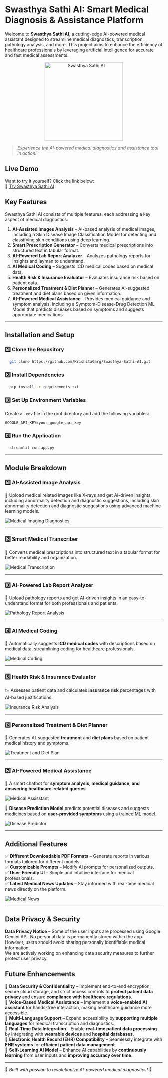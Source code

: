# Swasthya Sathi AI: Smart Medical Diagnosis & Assistance Platform

Welcome to **Swasthya Sathi AI**, a cutting-edge AI-powered medical assistant designed to streamline medical diagnostics, transcription, pathology analysis, and more. This project aims to enhance the efficiency of healthcare professionals by leveraging artificial intelligence for accurate and fast medical assessments.

<p align="center">
  <img src="assets/icon.jpeg" alt="Swasthya Sathi AI" width="250" height="250" >
</p>

> *Experience the AI-powered medical diagnostics and assistance tool in action!*  

## Live Demo  
Want to try it yourself? Click the link below:  
🔗 [Try Swasthya Sathi AI](https://swasthya-sathi-ai.streamlit.app/)  

## Key Features
Swasthya Sathi AI consists of multiple features, each addressing a key aspect of medical diagnostics:

1. **AI-Assisted Images Analysis** – AI-based analysis of medical images, including a Skin Disease Image Classification Model for detecting and classifying skin conditions using deep learning.
2. **Smart Prescription Generator** – Converts medical prescriptions into structured text in tabular format.
3. **AI-Powered Lab Report Analyzer** – Analyzes pathology reports for insights and layman to understand.
4. **AI Medical Coding** – Suggests ICD medical codes based on medical data.
5. **Health Risk & Insurance Evaluator** – Evaluates insurance risk based on patient data.
6. **Personalized Treatment & Diet Planner** – Generates AI-suggested treatment and diet plans based on given information.
7. **AI-Powered Medical Assistance** – Provides medical guidance and symptom analysis, including a Symptom-Disease-Drug Detection ML Model that predicts diseases based on symptoms and suggests appropriate medications.

---

## Installation and Setup

### **1️⃣ Clone the Repository**
```sh
  git clone https://github.com/KrishitaGarg/Swasthya-Sathi-AI.git
```

### **2️⃣ Install Dependencies**
```sh
  pip install -r requirements.txt
```

### **3️⃣ Set Up Environment Variables**
Create a `.env` file in the root directory and add the following variables:
```env
GOOGLE_API_KEY=your_google_api_key
```  

### **4️⃣ Run the Application**
```sh
  streamlit run app.py
```

---

## Module Breakdown  

### 1️⃣ **AI-Assisted Image Analysis**  
📸 Upload medical related images like X-rays and get AI-driven insights, including abnormality detection and diagnostic suggestions, including skin abnormality detection and diagnostic suggestions using advanced machine learning models.  

![Medical Imaging Diagnostics](assets/screenshots/medical_imaging.png)

---

### 2️⃣ **Smart Medical Transcriber**  
📝 Converts medical prescriptions into structured text in a tabular format for better readability and organization.  

![Medical Transcription](assets/screenshots/medical_transcription.png)

---

### 3️⃣ **AI-Powered Lab Report Analyzer**  
🔬 Upload pathology reports and get AI-driven insights in an easy-to-understand format for both professionals and patients.  

![Pathology Report Analysis](assets/screenshots/pathology_report.png)

---

### 4️⃣ **AI Medical Coding**  
🏥 Automatically suggests **ICD medical codes** with descriptions based on medical data, streamlining coding for healthcare professionals.  

![Medical Coding](assets/screenshots/medical_coding.png)

---

### 5️⃣ **Health Risk & Insurance Evaluator**  
📉 Assesses patient data and calculates **insurance risk** percentages with AI-based justifications.  

![Insurance Risk Analysis](assets/screenshots/insurance_risk.png)

---

### 6️⃣ **Personalized Treatment & Diet Planner**
🎯 Generates AI-suggested **treatment** and **diet plans** based on patient medical history and symptoms.  

![Treatment and Diet Plan](assets/screenshots/treatment_diet.png)

---

### 7️⃣ **AI-Powered Medical Assistance**  
🤖 A smart chatbot for **symptom analysis, medical guidance, and answering healthcare-related queries**.  

![Medical Assisstant](assets/screenshots/medical_assisstant.png)

🔬 **Disease Prediction Model** predicts potential diseases and suggests medicines based on **user-provided symptoms** using a trained ML model.  

![Disease Predictor](assets/screenshots/disease_predictor.png)

---

## Additional Features

✅ **Different Downloadable PDF Formats** – Generate reports in various formats tailored for different models.  
✅ **Customizable Prompts** – Modify AI prompts for personalized outputs.  
✅ **User-Friendly UI** – Simple and intuitive interface for medical professionals.  
✅ **Latest Medical News Updates** – Stay informed with real-time medical news directly on the platform.  

![Medical News](assets/screenshots/medical_news.png)

---

## Data Privacy & Security

**Data Privacy Notice** – Some of the user inputs are processed using Google Gemini API. No personal data is permanently stored within the app. However, users should avoid sharing personally identifiable medical information.  
We are actively working on enhancing data security measures to further protect user privacy.

## Future Enhancements

🔹 **Data Security & Confidentiality** – Implement end-to-end encryption, secure cloud storage, and strict access controls to **protect patient data privacy** and ensure **compliance with healthcare regulations**.  
🔹 **Voice-Based Medical Assistance** – Implement a **voice-enabled AI assistant** for hands-free interaction, making healthcare guidance more accessible.  
🔹 **Multi-Language Support** – Expand accessibility by **supporting multiple languages** for medical transcription and diagnostics.  
🔹 **Real-Time Data Integration** – Enable **real-time patient data processing** by integrating with **wearable devices** and **hospital databases**.  
🔹 **Electronic Health Record (EHR) Compatibility** – Seamlessly integrate with **EHR systems** for **efficient patient data management**.  
🔹 **Self-Learning AI Model** – Enhance AI capabilities by **continuously learning** from user inputs and **improving accuracy over time**.  

---

🚀 *Built with passion to revolutionize AI-powered medical diagnostics!* 🚀
